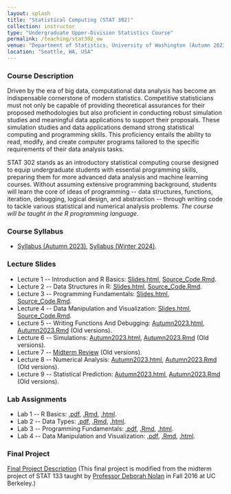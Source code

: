 ```yaml
---
layout: splash
title: "Statistical Computing (STAT 302)"
collection: instructor
type: "Undergraduate Upper-Division Statistics Course"
permalink: /teaching/stat302_uw
venue: "Department of Statistics, University of Washington (Autumn 2023)"
location: "Seattle, WA, USA"
---
```


<p></p>

### Course Description

Driven by the era of big data, computational data analysis has become an indispensable cornerstone of modern statistics. Competitive statisticians must not only be capable of providing theoretical assurances for their proposed methodologies but also proficient in conducting robust simulation studies and meaningful data applications to support their proposals. These simulation studies and data applications demand strong statistical computing and programming skills. This proficiency entails the ability to read, modify, and create computer programs tailored to the specific requirements of their data analysis tasks.
	
 STAT 302 stands as an introductory statistical computing course designed to equip undergraduate students with essential programming skills, preparing them for more advanced data analysis and machine learning courses. Without assuming extensive programming background, students will learn the core of ideas of programming -- data structures, functions, iteration, debugging, logical design, and abstraction -- through writing code to tackle various statistical and numerical analysis problems. _The course will be taught in the R programming language_.

### Course Syllabus

- [Syllabus (Autumn 2023)](file_stat302/Syllabus_Aut2023.pdf), [Syllabus (Winter 2024)](file_stat302/Syllabus_Win2024.pdf).

### Lecture Slides

- Lecture 1 -- Introduction and R Basics: [Slides.html](file_stat302/Lectures/Lecture1_Rintro.html), [Source_Code.Rmd](https://raw.githubusercontent.com/zhangyk8/zhangyk8.github.io/master/_teaching/file_stat302/Lectures/Lecture1_Rintro.Rmd).
- Lecture 2 -- Data Structures in R: [Slides.html](file_stat302/Lectures/Lecture2_Data_Structures.html), [Source_Code.Rmd](https://raw.githubusercontent.com/zhangyk8/zhangyk8.github.io/master/_teaching/file_stat302/Lectures/Lecture2_Data_Structures.Rmd).
- Lecture 3 -- Programming Fundamentals: [Slides.html](file_stat302/Lectures/Lecture3_Programming.html), [Source_Code.Rmd](https://raw.githubusercontent.com/zhangyk8/zhangyk8.github.io/master/_teaching/file_stat302/Lectures/Lecture3_Programming.Rmd).
- Lecture 4 -- Data Manipulation and Visualization: [Slides.html](file_stat302/Lectures/Lecture4_Data_Visualization.html), [Source_Code.Rmd](https://raw.githubusercontent.com/zhangyk8/zhangyk8.github.io/master/_teaching/file_stat302/Lectures/Lecture4_Data_Visualization.Rmd).
- Lecture 5 -- Writing Functions And Debugging: [Autumn2023.html](file_stat302/Lectures/Lecture5_Function_Debug_Aut23.html), [Autumn2023.Rmd](https://raw.githubusercontent.com/zhangyk8/zhangyk8.github.io/master/_teaching/file_stat302/Lectures/Lecture5_Function_Debug_Aut23.Rmd) (Old versions).
- Lecture 6 -- Simulations: [Autumn2023.html](file_stat302/Lectures/Lecture6_Simulations_Aut23.html), [Autumn2023.Rmd](https://raw.githubusercontent.com/zhangyk8/zhangyk8.github.io/master/_teaching/file_stat302/Lectures/Lecture6_Simulations_Aut23.Rmd) (Old versions).
- Lecture 7 -- [Midterm Review](file_stat302/Lectures/Lecture7_Midterm_review_Aut23.pdf) (Old versions).
- Lecture 8 -- Numerical Analysis: [Autumn2023.html](file_stat302/Lectures/Lecture8_Numerical_Analysis_Aut23.html), [Autumn2023.Rmd](https://raw.githubusercontent.com/zhangyk8/zhangyk8.github.io/master/_teaching/file_stat302/Lectures/Lecture8_Numerical_Analysis_Aut23.Rmd) (Old versions).
- Lecture 9 -- Statistical Prediction: [Autumn2023.html](file_stat302/Lectures/Lecture9_Statistical_Prediction_Aut23.html), [Autumn2023.Rmd](https://raw.githubusercontent.com/zhangyk8/zhangyk8.github.io/master/_teaching/file_stat302/Lectures/Lecture9_Statistical_Prediction_Aut23.Rmd) (Old versions).

### Lab Assignments

- Lab 1 -- R Basics: [.pdf](file_stat302/Labs/Lab1_intro.pdf), [.Rmd](https://raw.githubusercontent.com/zhangyk8/zhangyk8.github.io/master/_teaching/file_stat302/Labs/Lab1_intro.Rmd), [.html](file_stat302/Labs/Lab1_intro.html).
- Lab 2 -- Data Types: [.pdf](file_stat302/Labs/Lab2_Data_Types.pdf), [.Rmd](https://raw.githubusercontent.com/zhangyk8/zhangyk8.github.io/master/_teaching/file_stat302/Labs/Lab2_Data_Types.Rmd), [.html](file_stat302/Labs/Lab2_Data_Types.html).
- Lab 3 -- Programming Fundamentals: [.pdf](file_stat302/Labs/Lab3_Programmings.pdf), [.Rmd](https://raw.githubusercontent.com/zhangyk8/zhangyk8.github.io/master/_teaching/file_stat302/Labs/Lab3_Programmings.Rmd), [.html](file_stat302/Labs/Lab3_Programmings.html).
- Lab 4 -- Data Manipulation and Visualization: [.pdf](file_stat302/Labs/Lab4_DataManVis.pdf), [.Rmd](https://raw.githubusercontent.com/zhangyk8/zhangyk8.github.io/master/_teaching/file_stat302/Labs/Lab4_DataManVis.Rmd), [.html](file_stat302/Labs/Lab4_DataManVis.html).

### Final Project

[Final Project Description](file_stat302/Lectures/Final_Project.pdf) (This final project is modified from the midterm project of STAT 133 taught by [Professor Deborah Nolan](https://statistics.berkeley.edu/people/deborah-nolan) in Fall 2016 at UC Berkeley.)

